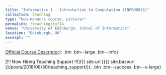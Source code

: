 ```yaml
---
title: "Informatics 1 - Introduction to Computation (INFR08025)"
collection: teaching
type: "Non-Honours course, Lecturer"
permalink: /teaching/inf1A
venue: "University of Edinburgh, School of Informatics"
location: "Edinburgh, UK"
excerpt: ""
---
```

[Official Course Descriptor](http://www.drps.ed.ac.uk/18-19/dpt/cxinfr08025.htm){: .btn .btn--large .btn--info}

[!!! Now Hiring Teaching Support !!!]({{ site.url }}{{ site.baseurl }}/posts/2018/08/30/teaching_support/){: .btn .btn--success .btn--x-large}
